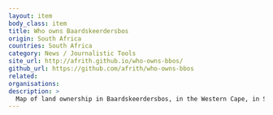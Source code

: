 ```yaml
---
layout: item
body_class: item
title: Who owns Baardskeerdersbos 
origin: South Africa
countries: South Africa
category: News / Journalistic Tools
site_url: http://afrith.github.io/who-owns-bbos/
github_url: https://github.com/afrith/who-owns-bbos
related: 
organisations: 
description: >
  Map of land ownership in Baardskeerdersbos, in the Western Cape, in South Africa
---
```

